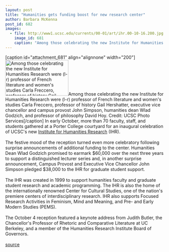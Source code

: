 ```yaml
---
layout: post
title: "Humanities gets funding boost for new research center"
author: Barbara McKenna
post_id: 682
images:
  - file: http://www1.ucsc.edu/currents/00-01/art/ihr.00-10-16.200.jpg
    image_id: 681
    caption: "Among those celebrating the new Institute for Humanities Research were (l-r) professor of French literature and women's studies Carla Freccero, professor of history Gail Hershatter, executive vice chancellor and campus provost John Simpson, humanities dean Wlad Godzich, and professor of philosophy David Hoy. Credit: UCSC Photo Services"
---
```


[caption id="attachment_681" align="alignnone" width="200"]<a href="http://localhost/mysite/wp-content/uploads/2000/10/ihr.00-10-16.200.jpg"><img class="size-full wp-image-681" src="http://localhost/mysite/wp-content/uploads/2000/10/ihr.00-10-16.200.jpg" alt="Among those celebrating the new Institute for Humanities Research were (l-r) professor of French literature and women's studies Carla Freccero, professor of history Gail Hershatter, executive vice chancellor and campus provost John Simpson, humanities dean Wlad Godzich, and professor of philosophy David Hoy. Credit: UCSC Photo Services" width="200" height="113" /></a>Among those celebrating the new Institute for Humanities Research were (l-r) professor of French literature and women's studies Carla Freccero, professor of history Gail Hershatter, executive vice chancellor and campus provost John Simpson, humanities dean Wlad Godzich, and professor of philosophy David Hoy. Credit: UCSC Photo Services[/caption]
In early October, more than 70 faculty, staff, and students gathered at a Porter College courtyard for an inaugural celebration of UCSC's new <a href="http://humwww.ucsc.edu/ihr/">Institute for Humanities Research</a> (IHR).<br>
<br>
The festive mood of the reception turned even more celebratory following surprise announcements of additional funding to the center. Humanities Dean Wlad Godzich promised to earmark $60,000 over the next three years to support a distinguished lecturer series and, in another surprise announcement, Campus Provost and Executive Vice Chancellor John Simpson pledged $38,000 to the IHR for graduate student support.<br>
<br>
The IHR was created in 1999 to support humanities faculty and graduate student research and academic programming. The IHR is also the home of the internationally renowned Center for Cultural Studies, one of the nation's premiere centers of interdisciplinary research. IHR also supports Focused Research Activities in Feminism, Mind and Meaning, and Pre- and Early Modern Studies (PEMS).<br>
<br>
The October 4 reception featured a keynote address from Judith Butler, the Chancellor's Professor of Rhetoric and Comparative Literature at UC Berkeley, and a member of the Humanities Research Institute Board of Governors.<br>
<br>
[source](http://www1.ucsc.edu/currents/00-01/10-16/ihr.html "Permalink to ihr")
